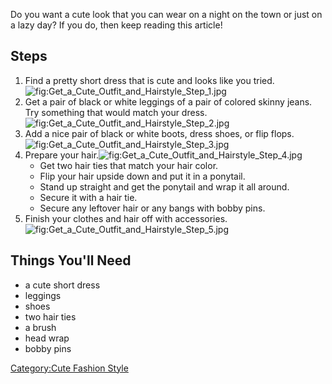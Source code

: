 Do you want a cute look that you can wear on a night on the town or just
on a lazy day? If you do, then keep reading this article!

## Steps

1.  Find a pretty short dress that is cute and looks like you
    tried.![](Get_a_Cute_Outfit_and_Hairstyle_Step_1.jpg "fig:Get_a_Cute_Outfit_and_Hairstyle_Step_1.jpg")
2.  Get a pair of black or white leggings of a pair of colored skinny
    jeans. Try something that would match your
    dress.![](Get_a_Cute_Outfit_and_Hairstyle_Step_2.jpg "fig:Get_a_Cute_Outfit_and_Hairstyle_Step_2.jpg")
3.  Add a nice pair of black or white boots, dress shoes, or flip
    flops.![](Get_a_Cute_Outfit_and_Hairstyle_Step_3.jpg "fig:Get_a_Cute_Outfit_and_Hairstyle_Step_3.jpg")
4.  Prepare your
    hair.![](Get_a_Cute_Outfit_and_Hairstyle_Step_4.jpg "fig:Get_a_Cute_Outfit_and_Hairstyle_Step_4.jpg")
    -   Get two hair ties that match your hair color.
    -   Flip your hair upside down and put it in a ponytail.
    -   Stand up straight and get the ponytail and wrap it all around.
    -   Secure it with a hair tie.
    -   Secure any leftover hair or any bangs with bobby pins.
5.  Finish your clothes and hair off with
    accessories.![](Get_a_Cute_Outfit_and_Hairstyle_Step_5.jpg "fig:Get_a_Cute_Outfit_and_Hairstyle_Step_5.jpg")

## Things You'll Need

-   a cute short dress
-   leggings
-   shoes
-   two hair ties
-   a brush
-   head wrap
-   bobby pins

[Category:Cute Fashion Style](Category:Cute_Fashion_Style "wikilink")